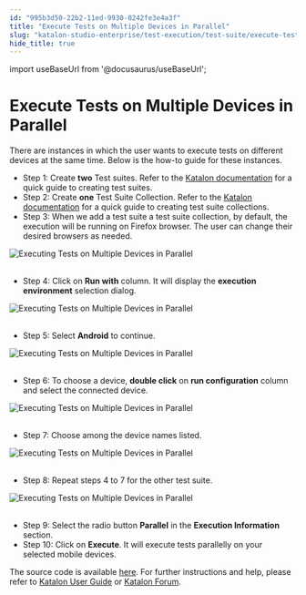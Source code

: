 ```yaml
---
id: "995b3d50-22b2-11ed-9930-0242fe3e4a3f"
title: "Execute Tests on Multiple Devices in Parallel"
slug: "katalon-studio-enterprise/test-execution/test-suite/execute-tests-on-multiple-devices-in-parallel"
hide_title: true
---
```

import useBaseUrl from '@docusaurus/useBaseUrl';


# <a id="id" class="anchor_top_offset"/><a id="ariaid-title1" class="anchor_top_offset"/>Execute Tests on Multiple Devices in Parallel

<p xmlns="http://www.w3.org/1999/xhtml" className="p">There are instances in which the user wants to execute tests on   different devices at the same time. Below is the how-to guide for   these instances.</p> 
<ul xmlns="http://www.w3.org/1999/xhtml" className="ul"><li className="li">Step 1: Create <strong className="ph b">two</strong> Test suites. Refer to the     <a className="xref" href="/docs/katalon-studio-enterprise/test-execution/test-suite/manage-test-cases-in-test-suites">Katalon documentation</a>     for a quick guide to creating test suites.</li><li className="li">Step 2: Create <strong className="ph b">one</strong> Test Suite Collection.     Refer to the <a className="xref" href="/docs/katalon-studio-enterprise/test-execution/test-suite/manage-test-suites-in-test-suite-collections">Katalon documentation</a> for a     quick guide to creating test suite collections.</li><li className="li">Step 3: When we add a test suite a test suite collection, by     default, the execution will be running on Firefox browser. The user     can change their desired browsers as needed.</li></ul> 
<p xmlns="http://www.w3.org/1999/xhtml" className="p">   <img className="image" src={useBaseUrl("https://github.com/katalon-studio/docs-images/raw/master/katalon-studio/tutorials/execute_tests_parallelly_multiple_devices/Executing-Tests-on-Multiple-Devices-in-Parallel-3.png")} alt="Executing Tests on Multiple Devices in Parallel" /><br /><br /> </p> 
<ul xmlns="http://www.w3.org/1999/xhtml" className="ul"><li className="li">Step 4: Click on <strong className="ph b">Run with</strong> column. It will     display the <strong className="ph b">execution environment</strong> selection     dialog.</li></ul> 
<p xmlns="http://www.w3.org/1999/xhtml" className="p">   <img className="image" src={useBaseUrl("https://github.com/katalon-studio/docs-images/raw/master/katalon-studio/tutorials/execute_tests_parallelly_multiple_devices/Executing-Tests-on-Multiple-Devices-in-Parallel-4.png")} alt="Executing Tests on Multiple Devices in Parallel" /><br /><br /> </p> 
<ul xmlns="http://www.w3.org/1999/xhtml" className="ul"><li className="li">Step 5: Select <strong className="ph b">Android</strong> to continue.</li></ul> 
<p xmlns="http://www.w3.org/1999/xhtml" className="p">   <img className="image" src={useBaseUrl("https://github.com/katalon-studio/docs-images/raw/master/katalon-studio/tutorials/execute_tests_parallelly_multiple_devices/Executing-Tests-on-Multiple-Devices-in-Parallel-5.png")} alt="Executing Tests on Multiple Devices in Parallel" /><br /><br /> </p> 
<ul xmlns="http://www.w3.org/1999/xhtml" className="ul"><li className="li">Step 6: To choose a device, <strong className="ph b">double click</strong> on     <strong className="ph b">run configuration</strong> column and select the connected     device.</li></ul> 
<p xmlns="http://www.w3.org/1999/xhtml" className="p">   <img className="image" src={useBaseUrl("https://github.com/katalon-studio/docs-images/raw/master/katalon-studio/tutorials/execute_tests_parallelly_multiple_devices/Executing-Tests-on-Multiple-Devices-in-Parallel-6.png")} alt="Executing Tests on Multiple Devices in Parallel" /><br /><br /> </p> 
<ul xmlns="http://www.w3.org/1999/xhtml" className="ul"><li className="li">Step 7: Choose among the device names listed.</li></ul> 
<p xmlns="http://www.w3.org/1999/xhtml" className="p">   <img className="image" src={useBaseUrl("https://github.com/katalon-studio/docs-images/raw/master/katalon-studio/tutorials/execute_tests_parallelly_multiple_devices/Executing-Tests-on-Multiple-Devices-in-Parallel-7.png")} alt="Executing Tests on Multiple Devices in Parallel" /><br /><br /> </p> 
<ul xmlns="http://www.w3.org/1999/xhtml" className="ul"><li className="li">Step 8: Repeat steps 4 to 7 for the other test suite.</li></ul> 
<p xmlns="http://www.w3.org/1999/xhtml" className="p">   <img className="image" src={useBaseUrl("https://github.com/katalon-studio/docs-images/raw/master/katalon-studio/tutorials/execute_tests_parallelly_multiple_devices/Executing-Tests-on-Multiple-Devices-in-Parallel-8.png")} alt="Executing Tests on Multiple Devices in Parallel" /><br /><br /> </p> 
<ul xmlns="http://www.w3.org/1999/xhtml" className="ul"><li className="li">Step 9: Select the radio button <strong className="ph b">Parallel</strong> in     the <strong className="ph b">Execution Information</strong> section.</li><li className="li">Step 10: Click on <strong className="ph b">Execute</strong>. It will execute     tests parallelly on your selected mobile devices.</li></ul> 
<p xmlns="http://www.w3.org/1999/xhtml" className="p">The source code is available <a className="xref j-external-link" href="https://github.com/katalon-studio/katalon-mobile-automation" target="_blank">here</a>.  For   further instructions and help, please refer to <a className="xref" href="/docs/katalon-studio-enterprise/welcome-to-katalon-studio">Katalon User Guide</a> or <a className="xref j-external-link" href="https://forum.katalon.com/" target="_blank">Katalon Forum</a>.</p> 
